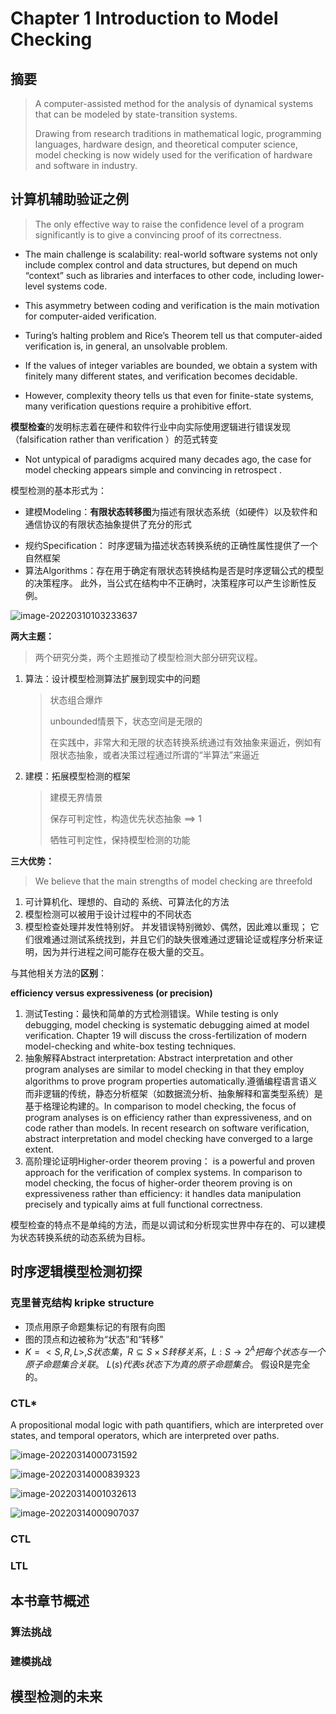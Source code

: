 # Chapter 1 Introduction to Model Checking   

## 摘要

>A computer-assisted method for the analysis of dynamical systems that can be modeled by state-transition systems.
>
>Drawing from research traditions in mathematical logic, programming languages, hardware design, and theoretical computer science, model checking is now widely used for the verification of hardware and software in industry.



## 计算机辅助验证之例

>The only effective way to raise the confidence level of a program significantly is to give a convincing proof of its correctness.  

- The main challenge is scalability: real-world software systems not only include complex control and data structures, but depend on much “context” such as libraries and interfaces to other code, including lower-level systems code.   

- This asymmetry between coding and verification is the main motivation for computer-aided verification.

- Turing’s halting problem and Rice’s Theorem tell us that computer-aided verification is, in general, an unsolvable problem.  
- If the values of integer variables are bounded, we obtain a system with finitely many different states, and verification becomes decidable.  

- However, complexity theory tells us that even for finite-state systems, many verification questions require a prohibitive effort.  

**模型检查**的发明标志着在硬件和软件行业中向实际使用逻辑进行错误发现（falsification rather than verification  ）的范式转变

- Not untypical of paradigms acquired many decades ago, the case for model checking appears simple and convincing in retrospect . 

模型检测的基本形式为：

+ 建模Modeling：**有限状态转移图**为描述有限状态系统（如硬件）以及软件和通信协议的有限状态抽象提供了充分的形式

- 规约Specification：  时序逻辑为描述状态转换系统的正确性属性提供了一个自然框架
- 算法Algorithms：存在用于确定有限状态转换结构是否是时序逻辑公式的模型的决策程序。 此外，当公式在结构中不正确时，决策程序可以产生诊断性反例。

![image-20220310103233637](\pic\image-20220310103233637.png)

**两大主题：**

> 两个研究分类，两个主题推动了模型检测大部分研究议程。

1. 算法：设计模型检测算法扩展到现实中的问题

   > 状态组合爆炸
   >
   > unbounded情景下，状态空间是无限的
   >
   > 在实践中，非常大和无限的状态转换系统通过有效抽象来逼近，例如有限状态抽象，或者决策过程通过所谓的“半算法”来逼近

2. 建模：拓展模型检测的框架

   >建模无界情景
   >
   >保存可判定性，构造优先状态抽象 ==> 1
   >
   >牺牲可判定性，保持模型检测的功能

**三大优势：**

>  We believe that the main strengths of model checking are threefold  

1. 可计算机化、理想的、自动的 系统、可算法化的方法
2. 模型检测可以被用于设计过程中的不同状态
3. 模型检查处理并发性特别好。 并发错误特别微妙、偶然，因此难以重现； 它们很难通过测试系统找到，并且它们的缺失很难通过逻辑论证或程序分析来证明，因为并行进程之间可能存在极大量的交互。

与其他相关方法的**区别**：

**efficiency versus expressiveness (or precision)**   

1. 测试Testing：最快和简单的方式检测错误。While testing is only debugging, model checking is systematic debugging aimed at model verification.  Chapter 19 will discuss the cross-fertilization of modern model-checking and white-box testing techniques.
2. 抽象解释Abstract interpretation: Abstract interpretation and other program analyses are similar to model checking in that they employ algorithms to prove program properties automatically.遵循编程语言语义而非逻辑的传统，静态分析框架（如数据流分析、抽象解释和富类型系统）是基于格理论构建的。In comparison to model checking, the focus of program analyses is on efficiency rather than expressiveness, and on code rather than models. In recent research on software verification, abstract interpretation and model checking have converged to a large extent.
3. 高阶理论证明Higher-order theorem proving：  is a powerful and proven approach for the verification of complex systems. In comparison to model checking, the focus of higher-order theorem proving is on expressiveness rather than efficiency: it handles data manipulation precisely and typically aims at full functional correctness. 

模型检查的特点不是单纯的方法，而是以调试和分析现实世界中存在的、可以建模为状态转换系统的动态系统为目标。

## 时序逻辑模型检测初探

### 克里普克结构 kripke structure

- 顶点用原子命题集标记的有限有向图
- 图的顶点和边被称为“状态”和“转移”
- $K=<S,R,L>, S状态集，R \subseteq S \times S转移关系，L:S \to 2^A把每个状态与一个原子命题集合关联。$ $L(s)代表s状态下为真的原子命题集合。$ 假设R是完全的。  

### CTL*

A propositional modal logic with path quantifiers, which are interpreted over states, and temporal operators, which are interpreted over paths.  

![image-20220314000731592](\pic\image-20220314000731592.png)

![image-20220314000839323](\pic\image-20220314000839323.png)



![image-20220314001032613](\pic\image-20220314001032613.png)

![image-20220314000907037](\pic\image-20220314000907037.png)

### CTL



### LTL



## 本书章节概述

### 算法挑战

### 建模挑战



## 模型检测的未来

